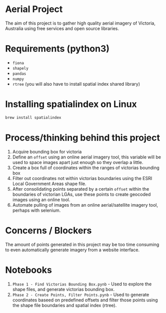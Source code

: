 # Aerial Project
The aim of this project is to gather high quality aerial imagery of Victoria, Australia using free services and open source libraries.
# Requirements (python3)
* `fiona`
* `shapely`
* `pandas`
* `numpy`
* `rtree` (you will also have to install spatial index shared library)

# Installing spatialindex on Linux
```sh
brew install spatialindex
```

# Process/thinking behind this project
1. Acquire bounding box for victoria
2. Define an `offset` using an online aerial imagery tool, this variable will be used to space images apart just enough so they overlap a little.
3. Create a box full of coordinates within the ranges of victorias bounding box
4. Filter out coordinates not within victorias boundaries using the ESRI Local Government Areas shape file.
5. After consolidating points separated by a certain `offset` within the boundaries of victorian LGAs, use these points to create geocoded images using an online tool.
6. Automate pulling of images from an online aerial/satellite imagery tool, perhaps with selenium.

# Concerns / Blockers
The amount of points generated in this project may be too time consuming to even automatically generate imagery from a website interface.

# Notebooks
1. `Phase 1 - Find Victorias Bounding Box.pynb` - Used to explore the shape files, and generate victorias bounding box.
2. `Phase 2 - Create Points, Filter Points.pynb` - Used to generate coordinates baseed on predefined offsets and filter those points using the shape file boundaries and spatial index (rtree).
